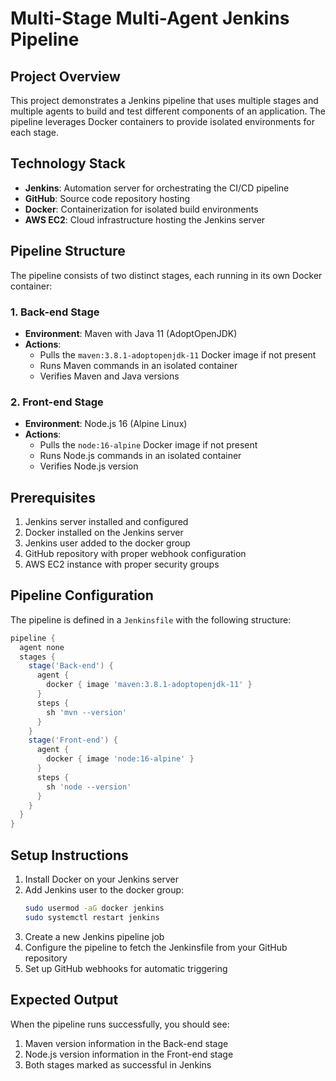 # Multi-Stage Multi-Agent Jenkins Pipeline

## Project Overview
This project demonstrates a Jenkins pipeline that uses multiple stages and multiple agents to build and test different components of an application. The pipeline leverages Docker containers to provide isolated environments for each stage.

## Technology Stack
- **Jenkins**: Automation server for orchestrating the CI/CD pipeline
- **GitHub**: Source code repository hosting
- **Docker**: Containerization for isolated build environments
- **AWS EC2**: Cloud infrastructure hosting the Jenkins server

## Pipeline Structure
The pipeline consists of two distinct stages, each running in its own Docker container:

### 1. Back-end Stage
- **Environment**: Maven with Java 11 (AdoptOpenJDK)
- **Actions**: 
  - Pulls the `maven:3.8.1-adoptopenjdk-11` Docker image if not present
  - Runs Maven commands in an isolated container
  - Verifies Maven and Java versions

### 2. Front-end Stage
- **Environment**: Node.js 16 (Alpine Linux)
- **Actions**:
  - Pulls the `node:16-alpine` Docker image if not present
  - Runs Node.js commands in an isolated container
  - Verifies Node.js version

## Prerequisites
1. Jenkins server installed and configured
2. Docker installed on the Jenkins server
3. Jenkins user added to the docker group
4. GitHub repository with proper webhook configuration
5. AWS EC2 instance with proper security groups

## Pipeline Configuration
The pipeline is defined in a `Jenkinsfile` with the following structure:

```groovy
pipeline {
  agent none
  stages {
    stage('Back-end') {
      agent {
        docker { image 'maven:3.8.1-adoptopenjdk-11' }
      }
      steps {
        sh 'mvn --version'
      }
    }
    stage('Front-end') {
      agent {
        docker { image 'node:16-alpine' }
      }
      steps {
        sh 'node --version'
      }
    }
  }
}
```

## Setup Instructions
1. Install Docker on your Jenkins server
2. Add Jenkins user to the docker group:
   ```bash
   sudo usermod -aG docker jenkins
   sudo systemctl restart jenkins
   ```
3. Create a new Jenkins pipeline job
4. Configure the pipeline to fetch the Jenkinsfile from your GitHub repository
5. Set up GitHub webhooks for automatic triggering

## Expected Output
When the pipeline runs successfully, you should see:
1. Maven version information in the Back-end stage
2. Node.js version information in the Front-end stage
3. Both stages marked as successful in Jenkins

